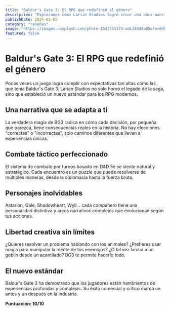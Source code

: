 ```yaml
---
title: "Baldur's Gate 3: El RPG que redefinió el género"
description: "Exploramos cómo Larian Studios logró crear una obra maestra que combina narrativa profunda, libertad de elección y mecánicas de D&D perfectamente adaptadas."
publishDate: 2024-01-05
category: "reseñas"
image: "https://images.unsplash.com/photo-1542751371-adc38448a05e?w=800&h=400&fit=crop&auto=format&q=80"
featured: false
---
```


# Baldur's Gate 3: El RPG que redefinió el género

Pocas veces un juego logra cumplir con expectativas tan altas como las que tenía Baldur's Gate 3. Larian Studios no solo honró el legado de la saga, sino que estableció un nuevo estándar para los RPG modernos.

## Una narrativa que se adapta a ti

La verdadera magia de BG3 radica en cómo cada decisión, por pequeña que parezca, tiene consecuencias reales en la historia. No hay elecciones "correctas" o "incorrectas", solo caminos diferentes que llevan a experiencias únicas.

## Combate táctico perfeccionado

El sistema de combate por turnos basado en D&D 5e se siente natural y estratégico. Cada encuentro es un puzzle que puede resolverse de múltiples maneras, desde la diplomacia hasta la fuerza bruta.

## Personajes inolvidables

Astarion, Gale, Shadowheart, Wyll... cada compañero tiene una personalidad distintiva y arcos narrativos complejos que evolucionan según tus acciones.

## Libertad creativa sin límites

¿Quieres resolver un problema hablando con los animales? ¿Prefieres usar magia para manipular la mente de tus enemigos? ¿O tal vez lanzar a un goblin desde un acantilado? BG3 te permite hacerlo todo.

## El nuevo estándar

Baldur's Gate 3 ha demostrado que los jugadores están hambrientos de experiencias profundas y complejas. Su éxito comercial y crítico marca un antes y un después en la industria.

**Puntuación: 10/10**